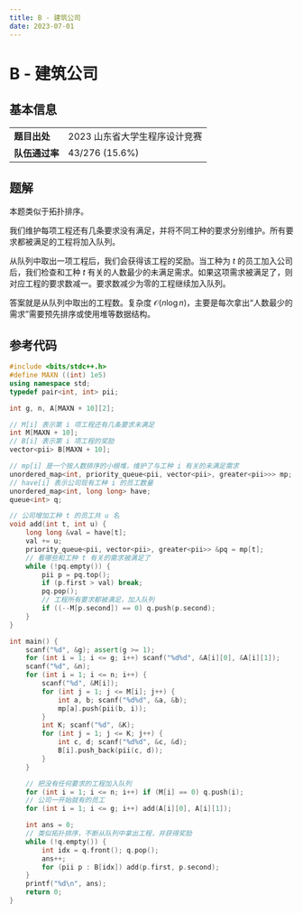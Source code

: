 ```yaml
---
title: B - 建筑公司
date: 2023-07-01
---
```


# B - 建筑公司

## 基本信息

<table>
<tr>
<td><b>题目出处</b></td><td>2023 山东省大学生程序设计竞赛</td>
</tr>
<tr>
<td><b>队伍通过率</b></td><td>43/276 (15.6%)</td>
</tr>
</table>

## 题解

本题类似于拓扑排序。

我们维护每项工程还有几条要求没有满足，并将不同工种的要求分别维护。所有要求都被满足的工程将加入队列。

从队列中取出一项工程后，我们会获得该工程的奖励。当工种为 $t$ 的员工加入公司后，我们检查和工种 $t$ 有关的人数最少的未满足需求。如果这项需求被满足了，则对应工程的要求数减一。要求数减少为零的工程继续加入队列。

答案就是从队列中取出的工程数。复杂度 $\mathcal{O}(n\log n)$，主要是每次拿出“人数最少的需求”需要预先排序或使用堆等数据结构。

## 参考代码

```c++ linenums="1"
#include <bits/stdc++.h>
#define MAXN ((int) 1e5)
using namespace std;
typedef pair<int, int> pii;

int g, n, A[MAXN + 10][2];

// M[i] 表示第 i 项工程还有几条要求未满足
int M[MAXN + 10];
// B[i] 表示第 i 项工程的奖励
vector<pii> B[MAXN + 10];

// mp[i] 是一个按人数排序的小根堆，维护了与工种 i 有关的未满足需求
unordered_map<int, priority_queue<pii, vector<pii>, greater<pii>>> mp;
// have[i] 表示公司现有工种 i 的员工数量
unordered_map<int, long long> have;
queue<int> q;

// 公司增加工种 t 的员工共 u 名
void add(int t, int u) {
    long long &val = have[t];
    val += u;
    priority_queue<pii, vector<pii>, greater<pii>> &pq = mp[t];
    // 看哪些和工种 t 有关的需求被满足了
    while (!pq.empty()) {
        pii p = pq.top();
        if (p.first > val) break;
        pq.pop();
        // 工程所有要求都被满足，加入队列
        if ((--M[p.second]) == 0) q.push(p.second);
    }
}

int main() {
    scanf("%d", &g); assert(g >= 1);
    for (int i = 1; i <= g; i++) scanf("%d%d", &A[i][0], &A[i][1]);
    scanf("%d", &n);
    for (int i = 1; i <= n; i++) {
        scanf("%d", &M[i]);
        for (int j = 1; j <= M[i]; j++) {
            int a, b; scanf("%d%d", &a, &b);
            mp[a].push(pii(b, i));
        }
        int K; scanf("%d", &K);
        for (int j = 1; j <= K; j++) {
            int c, d; scanf("%d%d", &c, &d);
            B[i].push_back(pii(c, d));
        }
    }

    // 把没有任何要求的工程加入队列
    for (int i = 1; i <= n; i++) if (M[i] == 0) q.push(i);
    // 公司一开始就有的员工
    for (int i = 1; i <= g; i++) add(A[i][0], A[i][1]);

    int ans = 0;
    // 类似拓扑排序，不断从队列中拿出工程，并获得奖励
    while (!q.empty()) {
        int idx = q.front(); q.pop();
        ans++;
        for (pii p : B[idx]) add(p.first, p.second);
    }
    printf("%d\n", ans);
    return 0;
}
```
